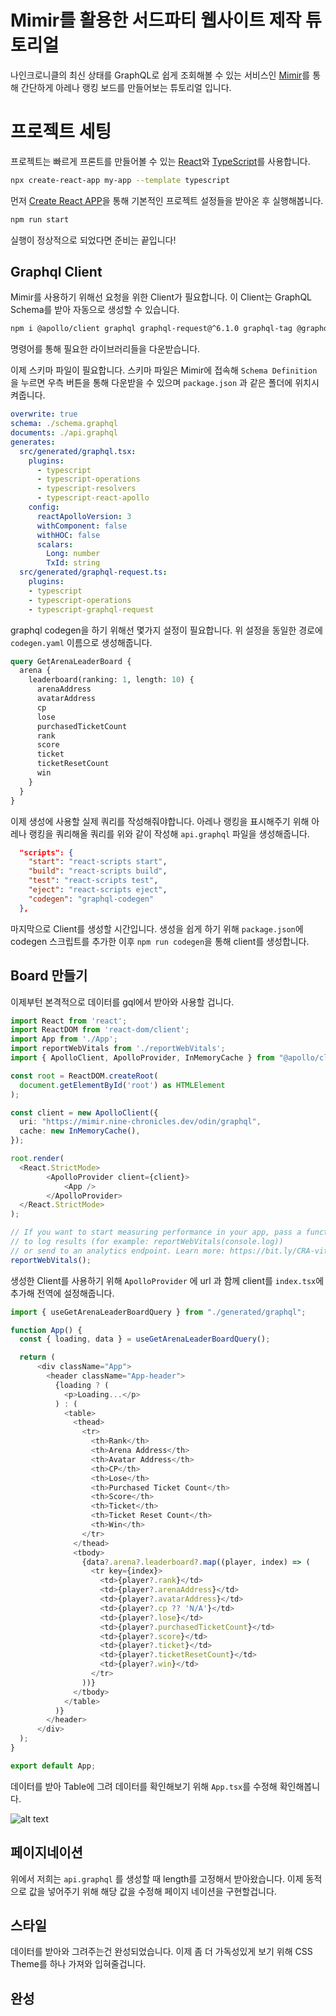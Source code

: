 # Mimir를 활용한 서드파티 웹사이트 제작 튜토리얼 

나인크로니클의 최신 상태를 GraphQL로 쉽게 조회해볼 수 있는 서비스인 [Mimir](../../guide/get-state/get-state-with-mimir-graphql)를 통해 간단하게 아레나 랭킹 보드를 만들어보는 튜토리얼 입니다.

# 프로젝트 세팅

프로젝트는 빠르게 프론트를 만들어볼 수 있는 [React](https://react.dev/)와 [TypeScript](https://www.typescriptlang.org/)를 사용합니다.

```sh
npx create-react-app my-app --template typescript
```
먼저 [Create React APP](https://create-react-app.dev/)을 통해 기본적인 프로젝트 설정들을 받아온 후 실행해봅니다.

```sh
npm run start
```

실행이 정상적으로 되었다면 준비는 끝입니다!

## Graphql Client

Mimir를 사용하기 위해선 요청을 위한 Client가 필요합니다. 이 Client는 GraphQL Schema를 받아 자동으로 생성할 수 있습니다.

```sh
npm i @apollo/client graphql graphql-request@^6.1.0 graphql-tag @graphql-codegen/typescript @graphql-codegen/typescript-graphql-request @graphql-codegen/cli @graphql-codegen/typescript-operations @graphql-codegen/typescript-react-apollo @graphql-codegen/typescript-resolvers
```

명령어를 통해 필요한 라이브러리들을 다운받습니다.

이제 스키마 파일이 필요합니다. 스키마 파일은 Mimir에 접속해 `Schema Definition` 을 누르면 우측 버튼을 통해 다운받을 수 있으며 `package.json` 과 같은 폴더에 위치시켜줍니다.

```yaml
overwrite: true
schema: ./schema.graphql
documents: ./api.graphql
generates:
  src/generated/graphql.tsx:
    plugins:
      - typescript
      - typescript-operations
      - typescript-resolvers
      - typescript-react-apollo
    config:
      reactApolloVersion: 3
      withComponent: false
      withHOC: false
      scalars:
        Long: number
        TxId: string
  src/generated/graphql-request.ts:
    plugins:
    - typescript
    - typescript-operations
    - typescript-graphql-request
```

graphql codegen을 하기 위해선 몇가지 설정이 필요합니다. 위 설정을 동일한 경로에 `codegen.yaml` 이름으로 생성해줍니다.

```graphql
query GetArenaLeaderBoard {
  arena {
    leaderboard(ranking: 1, length: 10) {
      arenaAddress
      avatarAddress
      cp
      lose
      purchasedTicketCount
      rank
      score
      ticket
      ticketResetCount
      win
    }
  }
}
```

이제 생성에 사용할 실제 쿼리를 작성해줘야합니다. 아레나 랭킹을 표시해주기 위해 아레나 랭킹을 쿼리해올 쿼리를 위와 같이 작성해 `api.graphql` 파일을 생성해줍니다.

```json
  "scripts": {
    "start": "react-scripts start",
    "build": "react-scripts build",
    "test": "react-scripts test",
    "eject": "react-scripts eject",
    "codegen": "graphql-codegen"
  },
```

마지막으로 Client를 생성할 시간입니다. 생성을 쉽게 하기 위해 `package.json`에 codegen 스크립트를 추가한 이후 `npm run codegen`을 통해 client를 생성합니다.

## Board 만들기

이제부턴 본격적으로 데이터를 gql에서 받아와 사용할 겁니다.

```ts
import React from 'react';
import ReactDOM from 'react-dom/client';
import App from './App';
import reportWebVitals from './reportWebVitals';
import { ApolloClient, ApolloProvider, InMemoryCache } from "@apollo/client";

const root = ReactDOM.createRoot(
  document.getElementById('root') as HTMLElement
);

const client = new ApolloClient({
  uri: "https://mimir.nine-chronicles.dev/odin/graphql",
  cache: new InMemoryCache(),
});

root.render(
  <React.StrictMode>
		<ApolloProvider client={client}>
            <App />
		</ApolloProvider>
  </React.StrictMode>
);

// If you want to start measuring performance in your app, pass a function
// to log results (for example: reportWebVitals(console.log))
// or send to an analytics endpoint. Learn more: https://bit.ly/CRA-vitals
reportWebVitals();
```

생성한 Client를 사용하기 위해 `ApolloProvider` 에 url 과 함께 client를 `index.tsx`에 추가해 전역에 설정해줍니다.

```ts
import { useGetArenaLeaderBoardQuery } from "./generated/graphql";

function App() {
  const { loading, data } = useGetArenaLeaderBoardQuery();

  return (
      <div className="App">
        <header className="App-header">
          {loading ? (
            <p>Loading...</p>
          ) : (
            <table>
              <thead>
                <tr>
                  <th>Rank</th>
                  <th>Arena Address</th>
                  <th>Avatar Address</th>
                  <th>CP</th>
                  <th>Lose</th>
                  <th>Purchased Ticket Count</th>
                  <th>Score</th>
                  <th>Ticket</th>
                  <th>Ticket Reset Count</th>
                  <th>Win</th>
                </tr>
              </thead>
              <tbody>
                {data?.arena?.leaderboard?.map((player, index) => (
                  <tr key={index}>
                    <td>{player?.rank}</td>
                    <td>{player?.arenaAddress}</td>
                    <td>{player?.avatarAddress}</td>
                    <td>{player?.cp ?? 'N/A'}</td>
                    <td>{player?.lose}</td>
                    <td>{player?.purchasedTicketCount}</td>
                    <td>{player?.score}</td>
                    <td>{player?.ticket}</td>
                    <td>{player?.ticketResetCount}</td>
                    <td>{player?.win}</td>
                  </tr>
                ))}
              </tbody>
            </table>
          )}
        </header>
      </div>
  );
}

export default App;
```

데이터를 받아 Table에 그려 데이터를 확인해보기 위해 `App.tsx`를 수정해 확인해봅니다.

![alt text](/arena-result.png)

## 페이지네이션

위에서 저희는 `api.graphql` 를 생성할 때 length를 고정해서 받아왔습니다. 이제 동적으로 값을 넣어주기 위해 해당 값을 수정해 페이지 네이션을 구현할겁니다.

## 스타일

데이터를 받아와 그려주는건 완성되었습니다. 이제 좀 더 가독성있게 보기 위해 CSS Theme를 하나 가져와 입혀줄겁니다.

## 완성

